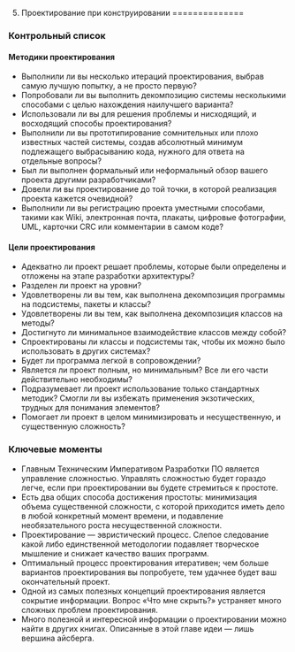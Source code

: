 5. Проектирование при конструировании
==============

### Контрольный список

#### Методики проектирования 

+ Выполнили ли вы несколько итераций проектирования, выбрав самую лучшую попытку, а не просто первую? 
+ Попробовали ли вы выполнить декомпозицию системы несколькими способами с целью нахождения наилучшего варианта? 
+ Использовали ли вы для решения проблемы и нисходящий, и восходящий способы проектирования? 
+ Выполнили ли вы прототипирование сомнительных или плохо известных частей системы, создав абсолютный минимум подлежащего выбрасыванию кода, нужного для ответа на отдельные вопросы? 
+ Был ли выполнен формальный или неформальный обзор вашего проекта другими разработчиками? 
+ Довели ли вы проектирование до той точки, в которой реализация проекта кажется очевидной? 
+ Выполнили ли вы регистрацию проекта уместными способами, такими как Wiki, электронная почта, плакаты, цифровые фотографии, UML, карточки CRC или комментарии в самом коде? 

#### Цели проектирования 

+ Адекватно ли проект решает проблемы, которые были определены и отложены на этапе разработки архитектуры? 
+ Разделен ли проект на уровни? 
+ Удовлетворены ли вы тем, как выполнена декомпозиция программы на подсистемы, пакеты и классы? 
+ Удовлетворены ли вы тем, как выполнена декомпозиция классов на методы? 
+ Достигнуто ли минимальное взаимодействие классов между собой? 
+ Спроектированы ли классы и подсистемы так, чтобы их можно было использовать в других системах? 
+ Будет ли программа легкой в сопровождении? 
+ Является ли проект полным, но минимальным? Все ли его части действительно необходимы? 
+ Подразумевает ли проект использование только стандартных методик? Смогли ли вы избежать применения экзотических, трудных для понимания элементов? 
+ Помогает ли проект в целом минимизировать и несущественную, и существенную сложность? 

### Ключевые моменты

+ Главным Техническим Императивом Разработки ПО является управление сложностью. Управлять сложностью будет гораздо легче, если при проектировании вы  будете  стремиться  к  простоте.
+ Есть два общих способа достижения простоты: минимизация объема существенной сложности, с которой приходится иметь дело в любой конкретный момент времени,  и  подавление  необязательного  роста  несущественной  сложности.
+ Проектирование  —  эвристический  процесс.  Слепое  следование  какой либо  единственной  методологии  подавляет  творческое  мышление  и  снижает  качество  ваших  программ.
+ Оптимальный процесс проектирования итеративен; чем больше вариантов проектирования  вы  попробуете,  тем  удачнее  будет  ваш  окончательный  проект.
+ Одной  из  самых  полезных  концепций  проектирования  является  сокрытие  информации.  Вопрос  «Что  мне  скрыть?»  устраняет  много  сложных  проблем  проектирования.
+ Много  полезной  и  интересной  информации  о  проектировании  можно  найти  в  других  книгах.  Описанные  в  этой  главе  идеи  —  лишь  вершина  айсберга.